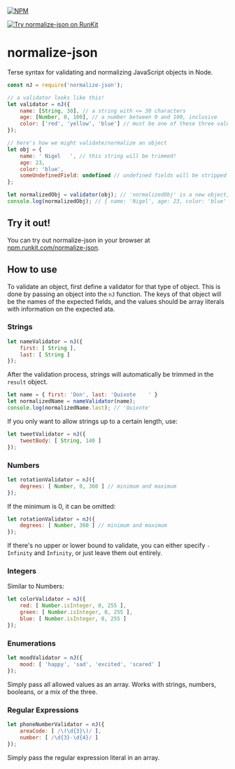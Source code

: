 [![NPM](https://nodei.co/npm/normalize-json.png?compact=true)](https://nodei.co/npm/normalize-json/)

[![Try normalize-json on RunKit](https://badge.runkitcdn.com/normalize-json.svg)](https://npm.runkit.com/normalize-json)

# normalize-json
Terse syntax for validating and normalizing JavaScript objects in Node.

``` js
const nJ = require('normalize-json');

// a validator looks like this!
let validator = nJ({
    name: [String, 30], // a string with <= 30 characters
    age: [Number, 0, 100], // a number between 0 and 100, inclusive
    color: ['red', 'yellow', 'blue'] // must be one of these three values
});

// here's how we might validate/normalize an object
let obj = {
    name: ' Nigel   ', // this string will be trimmed!
    age: 23,
    color: 'blue',
    someUndefinedField: undefined // undefined fields will be stripped out
};

let normalizedObj = validator(obj); // 'normalizedObj' is a new object; 'obj' has not been changed
console.log(normalizedObj); // { name: 'Nigel', age: 23, color: 'blue' }
```

## Try it out!
You can try out normalize-json in your browser at [npm.runkit.com/normalize-json](https://npm.runkit.com/normalize-json).


## How to use
To validate an object, first define a validator for that type of object. This is done by passing an object into the `nJ` function. The keys of that object will be the names of the expected fields, and the values should be array literals with information on the expected ata.


### Strings
``` js
let nameValidator = nJ({
    first: [ String ],
    last: [ String ]
});
```

After the validation process, strings will automatically be trimmed in the `result` object.
``` js
let name = { first: 'Don', last: 'Quixote    ' }
let normalizedName = nameValidator(name);
console.log(normalizedName.last); // 'Quixote'
```

If you only want to allow strings up to a certain length, use:
``` js
let tweetValidator = nJ({
    tweetBody: [ String, 140 ]
});
```


### Numbers
``` js
let rotationValidator = nJ({
    degrees: [ Number, 0, 360 ] // minimum and maximum
});
```

If the minimum is 0, it can be omitted:
``` js
let rotationValidator = nJ({
    degrees: [ Number, 360 ] // minimum and maximum
});
```

If there's no upper or lower bound to validate, you can either specify `-Infinity` and `Infinity`, or just leave them out entirely.


### Integers
Similar to Numbers:
``` js
let colorValidator = nJ({
    red: [ Number.isInteger, 0, 255 ],
    green: [ Number.isInteger, 0, 255 ],
    blue: [ Number.isInteger, 0, 255 ]
});
```


### Enumerations
``` js
let moodValidator = nJ({
    mood: [ 'happy', 'sad', 'excited', 'scared' ]
});
```
Simply pass all allowed values as an array. Works with strings, numbers, booleans, or a mix of the three.


### Regular Expressions
``` js
let phoneNumberValidator = nJ({
    areaCode: [ /\(\d{3}\)/ ],
    number: [ /\d{3}-\d{4}/ ]
});
```
Simply pass the regular expression literal in an array.
